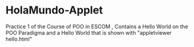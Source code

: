 HolaMundo-Applet
================

Practice 1 of the Course of POO in ESCOM , Contains a Hello World on the POO Paradigma and a Hello World that is shown with "appletviewer hello.html"
